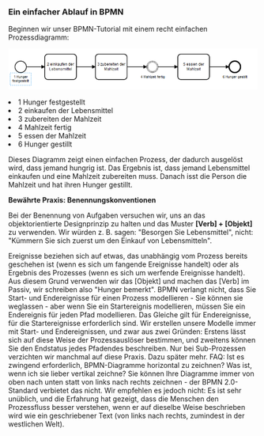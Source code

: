 <h3>Ein einfacher Ablauf in BPMN</h3>

Beginnen wir unser BPMN-Tutorial mit einem recht einfachen Prozessdiagramm:


<img src="./images/tutorial-01.png"> </img>

<li>
1 Hunger festgestellt 
</li><li>
2 einkaufen der Lebensmittel
 </li><li>
3 zubereiten der Mahlzeit 
 </li><li>
4 Mahlzeit fertig
 </li><li>
5 essen der Mahlzeit
 </li><li>
6 Hunger gestillt
</li><p>

Dieses Diagramm zeigt einen einfachen Prozess, der dadurch ausgelöst wird, dass jemand hungrig ist. 
Das Ergebnis ist, dass jemand Lebensmittel einkaufen und eine Mahlzeit zubereiten muss. 
Danach isst die Person die Mahlzeit und hat ihren Hunger gestillt.

<b>Bewährte Praxis: Benennungskonventionen</b>
 
Bei der Benennung von Aufgaben versuchen wir, uns an das objektorientierte Designprinzip zu halten und das Muster <b>[Verb] + [Objekt]</b> zu verwenden. Wir würden z. B. sagen: "Besorgen Sie Lebensmittel", nicht: "Kümmern Sie sich zuerst um den Einkauf von Lebensmitteln".
 <p>
Ereignisse beziehen sich auf etwas, das unabhängig vom Prozess bereits geschehen ist (wenn es sich um fangende Ereignisse handelt) oder als Ergebnis des Prozesses (wenn es sich um werfende Ereignisse handelt). Aus diesem Grund verwenden wir das [Objekt] und machen das [Verb] im Passiv, wir schreiben also "Hunger bemerkt". BPMN verlangt nicht, dass Sie Start- und Endereignisse für einen Prozess modellieren - Sie können sie weglassen - aber wenn Sie ein Startereignis modellieren, müssen Sie ein Endereignis für jeden Pfad modellieren. Das Gleiche gilt für Endereignisse, für die Startereignisse erforderlich sind. Wir erstellen unsere Modelle immer mit Start- und Endereignissen, und zwar aus zwei Gründen: Erstens lässt sich auf diese Weise der Prozessauslöser bestimmen, und zweitens können Sie den Endstatus jedes Pfadendes beschreiben. Nur bei Sub-Prozessen verzichten wir manchmal auf diese Praxis. Dazu später mehr.
 FAQ: Ist es zwingend erforderlich, BPMN-Diagramme horizontal zu zeichnen? Was ist, wenn ich sie lieber vertikal zeichne?
Sie können Ihre Diagramme immer von oben nach unten statt von links nach rechts zeichnen - der BPMN 2.0-Standard verbietet das nicht. Wir empfehlen es jedoch nicht: Es ist sehr unüblich, und die Erfahrung hat gezeigt, dass die Menschen den Prozessfluss besser verstehen, wenn er auf dieselbe Weise beschrieben wird wie ein geschriebener Text (von links nach rechts, zumindest in der westlichen Welt).

